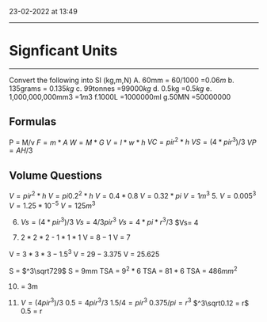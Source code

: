 23-02-2022 at 13:49

---
# Signficant Units
---

Convert the following into SI (kg,m,N)
A. 60mm
= $60/1000$
=$0.06m$
b. 135grams
= $0.135kg$
c. 99tonnes
=$99000kg$
d. 0.5kg
=$0.5kg$
e. 1,000,000,000mm3
=$1m3$
f.1000L
=1000000ml
g.50MN
=50000000


## Formulas
P = M/v
$F =m*A$
$W = M*G$
$V =l*w*h$
$VC = pir^2*h$ 
$VS = (4*pir^3)/3$
$VP = AH/3$

## Volume Questions
$V = pir^2*h$
$V = pi0.2^2*h$
$V = 0.4*0.8$
$V = 0.32*pi$
$V = 1m^3$
5. $V= 0.005^3$
$V = 1.25*10^-$$^5$
$V = 125m^3$

6. $Vs = (4*pir^3)/3$
$Vs = 4/3 pir^3$
$Vs = 4*pi*r^3/3$
$Vs= 4

7. $2*2*2$ - $1*1*1$
V = $8-1$
V = $7$

V = $3*3*3 - 1.5^3$
V = $29 - 3.375$
V = $25.625$

S = $^3\sqrt729$ 
S = 9mm 
TSA = $9^2*6$
TSA = $81*6$
TSA = $486mm^2$

10. = 3m

11. $V = (4pir^3)/3$
$0.5 = 4pir^3/ 3$
$1.5/4 = pir^3$
$0.375/pi = r^3$ 
$^3\sqrt0.12 = r$
0.5 = r 